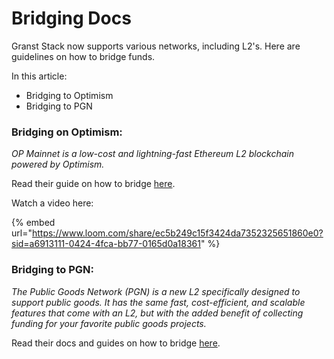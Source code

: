 # Bridging Docs

Granst Stack now supports various networks, including L2's. Here are guidelines on how to bridge funds.

In this article:&#x20;

* Bridging to Optimism
* Bridging to PGN

### **Bridging on Optimism:**

_OP Mainnet is a low-cost and lightning-fast Ethereum L2 blockchain powered by Optimism._

Read their guide on how to bridge [here](https://help.optimism.io/hc/en-us/articles/5779675996187-Depositing-into-Optimism).

Watch a video here:

{% embed url="https://www.loom.com/share/ec5b249c15f3424da7352325651860e0?sid=a6913111-0424-4fca-bb77-0165d0a18361" %}

### Bridging to PGN:

_The Public Goods Network (PGN) is a new L2 specifically designed to support public goods. It has the same fast, cost-efficient, and scalable features that come with an L2, but with the added benefit of collecting funding for your favorite public goods projects._

Read their docs and guides on how to bridge [here](https://docs.publicgoods.network/).
